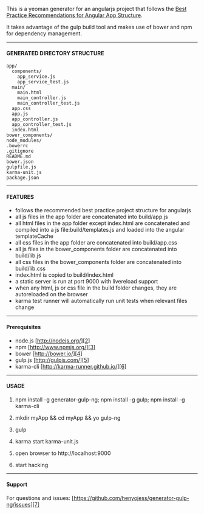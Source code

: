 This is a yeoman generator for an angularjs project that follows the [Best Practice Recommendations for Angular App Structure][1].

It takes advantage of the gulp build tool and makes use of bower and npm for dependency management.

-----

#### GENERATED DIRECTORY STRUCTURE ####

    app/
      components/
        app_service.js
        app_service_test.js
      main/
        main.html
        main_controller.js
        main_controller_test.js
      app.css
      app.js
      app_controller.js
      app_controller_test.js
      index.html
    bower_components/    
    node_modules/
    .bowerrc
    .gitignore
    README.md
    bower.json
    gulpfile.js
    karma-unit.js
    package.json

-----

#### FEATURES ####
- follows the recommended best practice project structure for angularjs
- all js files in the app folder are concatenated into build/app.js
- all html files in the app folder except index.html are concatenated and compiled into a js file:build/templates.js and loaded into the angular templateCache
- all css files in the app folder are concatenated into build/app.css
- all js files in the bower_components folder are concatenated into build/lib.js
- all css files in the bower_components folder are concatenated into build/lib.css
- index.html is copied to build/index.html
- a static server is run at port 9000 with livereload support
- when any html, js or css file in the build folder changes, they are autoreloaded on the browser
- karma test runner will automatically run unit tests when relevant files change

-----

#### Prerequisites ####
- node.js [http://nodejs.org/][2]
- npm [http://www.npmjs.org/][3]
- bower [http://bower.io/][4]
- gulp.js [http://gulpjs.com/][5]
- karma-cli [http://karma-runner.github.io/][6]

-----

#### USAGE ####
1) npm install -g generator-gulp-ng; npm install -g gulp; npm install -g karma-cli

2) mkdir myApp && cd myApp && yo gulp-ng

3) gulp

4) karma start karma-unit.js

5) open browser to http://localhost:9000

6) start hacking

----

#### Support ####
For questions and issues: [https://github.com/henyojess/generator-gulp-ng/issues][7]


  [1]: https://docs.google.com/document/d/1XXMvReO8-Awi1EZXAXS4PzDzdNvV6pGcuaF4Q9821Es/pub
  [2]: http://nodejs.org/
  [3]: http://www.npmjs.org/
  [4]: http://bower.io/
  [5]: http://gulpjs.com/
  [6]: http://karma-runner.github.io/
  [7]: https://github.com/henyojess/generator-gulp-ng/issues
